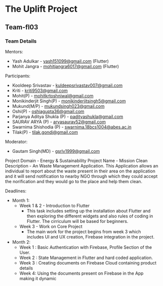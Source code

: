# The Uplift Project

## Team-fl03

### Team Details

Mentors:
-   Yash Adulkar - yash151099@gmail.com (Flutter)
-   Mohit Jangra - mohitjangra6017@gmail.com (Flutter)

Participants:
-   Kooldeep Srivastav - kuldeepsrivastav007@gmail.com 
-   Kriti - kriti9503@gmail.com
-   Mohit(P) - mohitkrtoshniwal@gmail.com
-   Monikinderjit Singh(P) - monikinderjitsingh5@gmail.com
-   Mukund(M/P) - mukundsingh023@gmail.com
-   Oshi(P) - oshiagupta36@gmail.com
-   Parjanya Aditya Shukla (P) - padityashukla@gmail.com
-   SAURAV ARYA (P) - aryasaurav52@gmail.com
-   Swarnima Shishodia (P) - swarnima.18bcs1004@abes.ac.in
-   Tilak(P) - tilak.gondi@gmail.com

Moderator:
-   Gautam Singh(MD) - gsrlv1999@gmail.com

Project Domain - Energy & Sustainability
Project Name - Mission Clean
Description - An Waste Management Application. This Application allows an individual to report about the waste present in their area on the application and it will send notification to nearby NGO through which they could accept the norification and they would go to the place and help them clean.

Deadlines:
* Month 1:
    * Week 1 & 2 - Introduction to Flutter
        * This task includes setting up the installation about Flutter and then exploring the different widgets and also rules of coding in Flutter. The cirriculum will be based for beginners.
    * Week 3 - Work on Core Project
        * The main work for the project begins from week 3 which includes UI and UX creation, Firebase integration in the project.
* Month 2:
    * Week 1 : Basic Authentication with Firebase, Profile Section of the User.
    * Week 2 : State Management in Flutter and hard coded application.
    * Week 3 : Creating documents on Firebase Cloud containing product details
    * Week 4: Using the documents present on Firebase in the App making it dynamic
